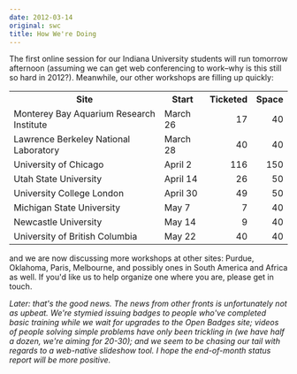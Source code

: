 ```yaml
---
date: 2012-03-14
original: swc
title: How We're Doing
---
```

<p>The first online session for our Indiana University students will run tomorrow afternoon (assuming we can get web conferencing to work–why is this still so hard in 2012?). Meanwhile, our other workshops are filling up quickly:</p>
<table class="centered">
<tbody>
<tr>
<th>Site</th>
<th>Start</th>
<th>Ticketed</th>
<th>Space</th>
</tr>
<tr>
<td>Monterey Bay Aquarium Research Institute</td>
<td>March 26</td>
<td align="right">17</td>
<td align="right">40</td>
</tr>
<tr>
<td>Lawrence Berkeley National Laboratory</td>
<td>March 28</td>
<td align="right">40</td>
<td align="right">40</td>
</tr>
<tr>
<td>University of Chicago</td>
<td>April 2</td>
<td align="right">116</td>
<td align="right">150</td>
</tr>
<tr>
<td>Utah State University</td>
<td>April 14</td>
<td align="right">26</td>
<td align="right">50</td>
</tr>
<tr>
<td>University College London</td>
<td>April 30</td>
<td align="right">49</td>
<td align="right">50</td>
</tr>
<tr>
<td>Michigan State University</td>
<td>May 7</td>
<td align="right">7</td>
<td align="right">40</td>
</tr>
<tr>
<td>Newcastle University</td>
<td>May 14</td>
<td align="right">9</td>
<td align="right">40</td>
</tr>
<tr>
<td>University of British Columbia</td>
<td>May 22</td>
<td align="right">40</td>
<td align="right">40</td>
</tr>
</tbody>
</table>
<p>and we are now discussing more workshops at other sites: Purdue, Oklahoma, Paris, Melbourne, and possibly ones in South America and Africa as well. If you'd like us to help organize one where you are, please get in touch.</p>
<p><em>Later: that's the good news. The news from other fronts is unfortunately not as upbeat. We're stymied issuing badges to people who've completed basic training while we wait for upgrades to the Open Badges site; videos of people solving simple problems have only been trickling in (we have half a dozen, we're aiming for 20-30); and we seem to be chasing our tail with regards to a web-native slideshow tool. I hope the end-of-month status report will be more positive.</em></p>
